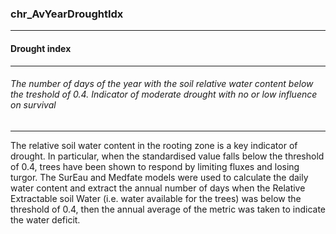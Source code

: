 ### chr_AvYearDroughtIdx



------
#### Drought index



------
###### The number of days of the year with the soil relative water content below the treshold of 0.4. Indicator of moderate drought with no or low influence on survival



------
The relative soil water content in the rooting zone is a key indicator of drought. In particular, when the standardised value falls below the threshold of 0.4, trees have been shown to respond by limiting fluxes and losing turgor. The SurEau and Medfate models were used to calculate the daily water content and extract the annual number of days when the Relative Extractable soil Water (i.e. water available for the trees) was below the threshold of 0.4, then the annual average of the metric was taken to indicate the water deficit.